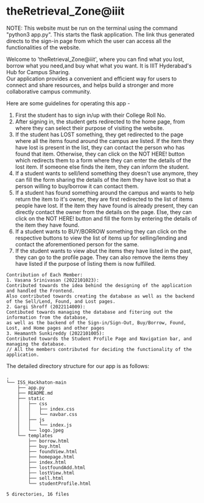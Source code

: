 # theRetrieval_Zone@iiit

NOTE: This website must be run on the terminal using the command "python3 app.py". This starts the flask application. The link thus generated directs to the sign-in page from which the user can access all the functionalities of the website.  





Welcome to 'theRetrieval_Zone@iiit', where you can find what you lost, borrow what you need,and buy what what you want. It is IIIT Hyderabad's Hub for Campus Sharing.   
Our application provides a convenient and efficient way for users to connect and share resources, and helps build a stronger and more collaborative campus community.

Here are some guidelines for operating this app -
1. First the student has to sign in/up with their College Roll No. 
2. After signing in, the student gets redirected to the home page, from where they can select their purpose of visiting the website.
3. If the student has LOST something, they get redirected to the page where all the items found around the campus are listed. If the item they have lost is present in the list, they can contact the person who has found that item. Otherwise, they can click on the NOT HERE! button which redirects them to a form where they can enter the details of the lost item. If someone else finds the item, they can inform the student.
4. If a student wants to sell/lend something they doesn't use anymore, they can fill the form sharing the details of the item they have lost so that a person willing to buy/borrow it can contact them.
5. If a student has found something around the campus and wants to help return the item to it's owner, they are first redirected to the list of items people have lost. If the item they have found is already present, they can directly contact the owner from the details on the page. Else, they can click on the NOT HERE! button and fill the form by entering the details of the item they have found.
6. If a student wants to BUY/BORROW something they can click on the respective buttons to view the list of items up for selling/lending and contact the aforementioned person for the same.
7. If the student wants to view abut the items they have listed in the past, they can go to the profile page. They can also remove the items they have listed if the purpose of listing them is now fulfilled.

```
Contribution of Each Member:
1. Vasana Srinivasan (2022101023):
Contributed towards the idea behind the designing of the application and handled the Frontend. 
Also contributed towards creating the database as well as the backend of the Sell/Lend, Found, and Lost pages.  
2. Gargi Shroff (2022114009):
Contibuted towards managing the database and fitering out the information from the database, 
as well as the backend of the Sign-in/Sign-Out, Buy/Borrow, Found, Lost, and Home pages and other pages
3. Heamanth Sunkireddy (2022101005):
Contributed towards the Student Profile Page and Navigation bar, and managing the database. 
// All the members contributed for deciding the functionality of the application.
```

The detailed directory structure for our app is as follows:
```
.
└── ISS_Hackhaton-main
    ├── app.py
    ├── README.md
    ├── static
    │   ├── css
    │   │   ├── index.css
    │   │   └── navbar.css
    │   ├── js
    │   │   └── index.js
    │   └── logo.jpeg
    └── templates
        ├── borrow.html
        ├── buy.html
        ├── foundView.html
        ├── homepage.html
        ├── index.html
        ├── lostfoundAdd.html
        ├── lostView.html
        ├── sell.html
        └── studentProfile.html

5 directories, 16 files
```
